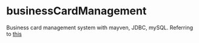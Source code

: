# businessCardManagement
Business card management system with mayven, JDBC, mySQL.
Referring to <a href="https://www.boostcourse.org/web326/project/205/content/164#summary">this</a>
